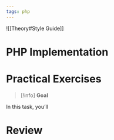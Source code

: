 ```yaml
---
tags: php
---
```


![[Theory#Style Guide]]



# PHP Implementation

# Practical Exercises

> [!info]  **Goal**

In this task, you’ll 


# Review